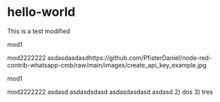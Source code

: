 # hello-world
This is a test modified


mod1


mod2222222
asdasdasdasdhttps://github.com/PfisterDaniel/node-red-contrib-whatsapp-cmb/raw/main/images/create_api_key_example.jpg

mod1

mod2222222
asdasd
asdasdsdasd
asdasdasdasd
asdasd
2) dos
3) tres
